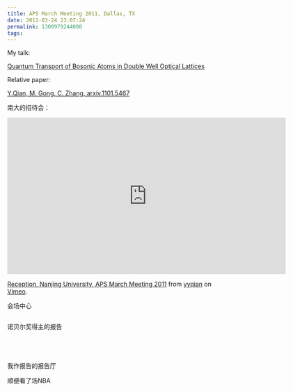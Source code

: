 ```yaml
---
title: APS March Meeting 2011, Dallas, TX
date: 2011-03-24 23:07:24
permalink: 1300979244000
tags: 
---
```


<p>My talk:</p>  <p><a href="http://yyqian.com/uploads/QTBA.pptx">Quantum Transport of Bosonic Atoms in Double Well Optical Lattices</a></p>  <p>Relative paper:</p>  <p><a href="http://arxiv.org/PS_cache/arxiv/pdf/1101/1101.5467v1.pdf">Y.Qian, M. Gong, C. Zhang, arxiv.1101.5467</a></p>  <p>南大的招待会：</p>  <p><iframe height="360" src="http://player.vimeo.com/video/22000028?title=0&amp;byline=0&amp;portrait=0" frameborder="0" width="640"></iframe></p>  <p><a href="http://vimeo.com/22000028">Reception, Nanjing University, APS March Meeting 2011</a> from <a href="http://vimeo.com/user2327584">yyqian</a> on <a href="http://vimeo.com">Vimeo</a>.</p>  <p>会场中心   <br /><img alt="" src="http://farm6.static.flickr.com/5067/5593675200_c9f63b8bf5_z.jpg" /></p>  <p><img alt="" src="http://farm6.static.flickr.com/5262/5593084789_347a84af8b_z.jpg" /></p>  <p>诺贝尔奖得主的报告</p>  <p><img alt="" src="http://farm6.static.flickr.com/5026/5593084879_07b184e48d_z.jpg" /></p>  <p><img alt="" src="http://farm6.static.flickr.com/5188/5593084985_dcebdeff7a_z.jpg" /></p>  <p><img alt="" src="http://farm6.static.flickr.com/5021/5593675622_a7cca77ac0_z.jpg" /></p>  <p><img alt="" src="http://farm6.static.flickr.com/5070/5593085201_2116be741a_z.jpg" /></p>  <p>我作报告的报告厅</p>  <p>顺便看了场NBA   <br /><img alt="" src="http://farm6.static.flickr.com/5226/5593085755_ba71426a46_z.jpg" /></p>  <p><img alt="" src="http://farm6.static.flickr.com/5029/5593676692_089068aa39_z.jpg" /></p>  <p><img alt="" src="http://farm6.static.flickr.com/5023/5593676584_2c79db3b11_z.jpg" /></p>